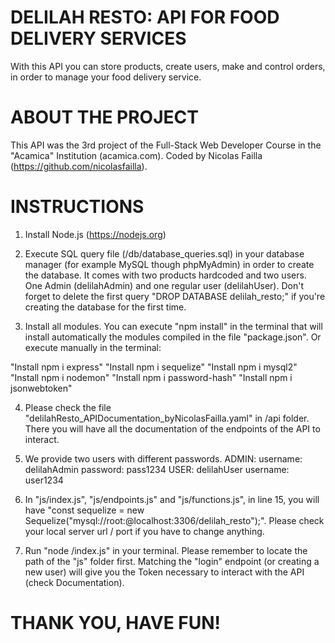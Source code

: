 # DELILAH RESTO: API FOR FOOD DELIVERY SERVICES

With this API you can store products, create users, make and control orders, in order to manage your food delivery service. 

# ABOUT THE PROJECT

This API was the 3rd project of the Full-Stack Web Developer Course in the "Acamica" Institution (acamica.com). Coded by Nicolas Failla (https://github.com/nicolasfailla).

# INSTRUCTIONS

1. Install Node.js (https://nodejs.org)

2. Execute SQL query file (/db/database_queries.sql) in your database manager (for example MySQL though phpMyAdmin) in order to create the database. It comes with two products hardcoded and two users. One Admin (delilahAdmin) and one regular user (delilahUser). Don't forget to delete the first query "DROP DATABASE delilah_resto;" if you're creating the database for the first time. 

3. Install all modules. You can execute "npm install" in the terminal that will install automatically the modules compiled in the file "package.json". Or execute manually in the terminal:

"Install npm i express"
"Install npm i sequelize"
"Install npm i mysql2"
"Install npm i nodemon"
"Install npm i password-hash"
"Install npm i jsonwebtoken"

4. Please check the file "delilahResto_APIDocumentation_byNicolasFailla.yaml" in /api folder. There you will have all the documentation of the endpoints of the API to interact.

5. We provide two users with different passwords.
ADMIN:
username: delilahAdmin
password: pass1234
USER: delilahUser
username: user1234

6. In "js/index.js", "js/endpoints.js" and "js/functions.js", in line 15, you will have "const sequelize = new Sequelize("mysql://root:@localhost:3306/delilah_resto");". Please check your local server url / port if you have to change anything.

7. Run "node /index.js" in your terminal. Please remember to locate the path of the "js" folder first. Matching the "login" endpoint (or creating a new user) will give you the Token necessary to interact with the API (check Documentation). 

# THANK YOU, HAVE FUN!